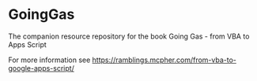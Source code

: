 # GoingGas
The companion resource repository for the book Going Gas - from VBA to Apps Script

For more information see https://ramblings.mcpher.com/from-vba-to-google-apps-script/
